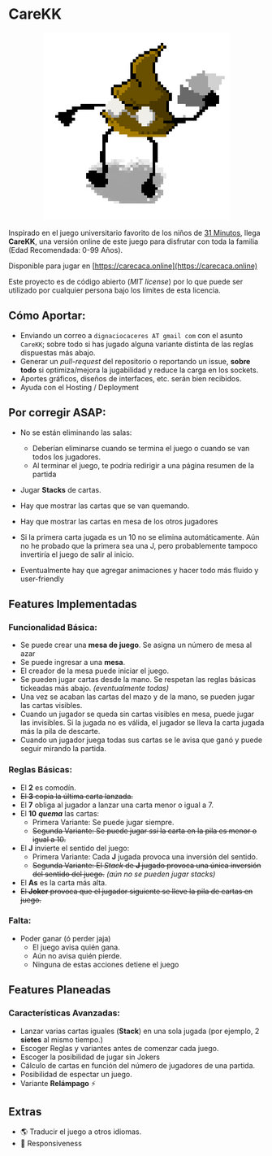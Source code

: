 # CareKK

<p align="center">
  <img src="https://raw.githubusercontent.com/dcaceresm/carekk/master/carekk-app/public/images/cacu.png">
</p>

Inspirado en el juego universitario favorito de los niños de [31 Minutos](https://es.wikipedia.org/wiki/31_minutos), llega **CareKK**, una versión online de este juego para disfrutar con toda la familia (Edad Recomendada: 0-99 Años).

Disponible para jugar en [https://carecaca.online](https://carecaca.online)

Este proyecto es de código abierto (*MIT license*) por lo que puede ser utilizado por cualquier persona bajo los límites de esta licencia.

## Cómo Aportar:
- Enviando un correo a `dignaciocaceres AT gmail com` con el asunto `CareKK`; sobre todo si has jugado alguna variante distinta de las reglas dispuestas más abajo. 
- Generar un *pull-request* del repositorio o reportando un issue, **sobre todo** si optimiza/mejora la jugabilidad y reduce la carga en los sockets.
- Aportes gráficos, diseños de interfaces, etc. serán bien recibidos.
- Ayuda con el Hosting / Deployment

## Por corregir ASAP:
- No se están eliminando las salas:
  - Deberían eliminarse cuando se termina el juego o cuando se van todos los jugadores.
  - Al terminar el juego, te podría redirigir a una página resumen de la partida

- Jugar **Stacks** de cartas.
- Hay que mostrar las cartas que se van quemando.
- Hay que mostrar las cartas en mesa de los otros jugadores
- Si la primera carta jugada es un 10 no se elimina automáticamente. Aún no he probado que la primera sea una J, pero probablemente tampoco invertiría el juego de salir al inicio.
- Eventualmente hay que agregar animaciones y hacer todo más fluido y user-friendly


## Features Implementadas

### Funcionalidad Básica:
- Se puede crear una **mesa de juego**. Se asigna un número de mesa al azar
- Se puede ingresar a una **mesa**.
- El creador de la mesa puede iniciar el juego.
- Se pueden jugar cartas desde la mano. Se respetan las reglas básicas tickeadas más abajo. *(eventualmente todas)*
- Una vez se acaban las cartas del mazo y de la mano, se pueden jugar las cartas visibles.
- Cuando un jugador se queda sin cartas visibles en mesa, puede jugar las invisibles. Si la jugada no es válida, el jugador se lleva la carta jugada más la pila de descarte.
- Cuando un jugador juega todas sus cartas se le avisa que ganó y puede seguir mirando la partida.

### Reglas Básicas:
- El **2** es comodín.
- ~~El **3** copia la última carta lanzada.~~
- El **7** obliga al jugador a lanzar una carta menor o igual a 7.
- El **10** ***quema*** las cartas:
    - Primera Variante: Se puede jugar siempre.
    - ~~Segunda Variante: Se puede jugar *ssi* la carta en la pila es menor o igual a 10.~~
- El **J** invierte el sentido del juego:
    - Primera Variante: Cada **J** jugada provoca una inversión del sentido.
    - ~~Segunda Variante: El *Stack* de **J** jugado provoca una única inversión del sentido del juego.~~ *(aún no se pueden jugar stacks)*
- El **As** es la carta más alta.
- ~~El **Joker** provoca que el jugador siguiente se lleve la pila de cartas en juego.~~


### Falta:
- Poder ganar (ó perder jaja)
  - El juego avisa quién gana.
  - Aún no avisa quién pierde.
  - Ninguna de estas acciones detiene el juego





## Features Planeadas

### Características Avanzadas:
- Lanzar varias cartas iguales (**Stack**) en una sola jugada (por ejemplo, 2 **sietes** al mismo tiempo.)
- Escoger Reglas y variantes antes de comenzar cada juego.
- Escoger la posibilidad de jugar sin Jokers
- Cálculo de cartas en función del número de jugadores de una partida.
- Posibilidad de espectar un juego.
- Variante **Relámpago** ⚡


## Extras
- 🌎 Traducir el juego a otros idiomas. 
- 📱 Responsiveness 

